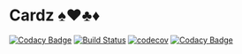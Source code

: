 # Cardz :spades::hearts::clubs::diamonds:
[![Codacy Badge](https://api.codacy.com/project/badge/Grade/036bda817b314d4a8f587c410b5b500b)](https://www.codacy.com/app/RusticFlare/Cardz?utm_source=github.com&utm_medium=referral&utm_content=RusticFlare/Cardz&utm_campaign=badger)
[![Build Status](https://travis-ci.org/RusticFlare/Cardz.svg?branch=master)](https://travis-ci.org/RusticFlare/Cardz)
[![codecov](https://codecov.io/gh/RusticFlare/Cardz/branch/master/graph/badge.svg)](https://codecov.io/gh/RusticFlare/Cardz)
[![Codacy Badge](https://api.codacy.com/project/badge/Grade/036bda817b314d4a8f587c410b5b500b)](https://www.codacy.com/app/RusticFlare/Cardz?utm_source=github.com&amp;utm_medium=referral&amp;utm_content=RusticFlare/Cardz&amp;utm_campaign=Badge_Grade)
